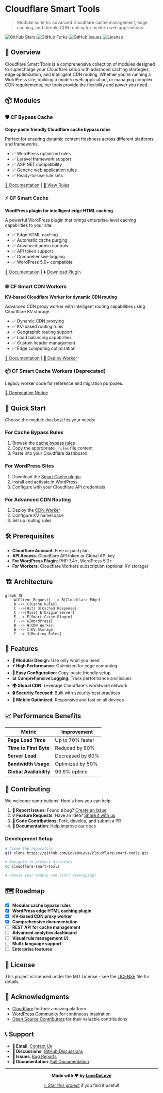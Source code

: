 # Cloudflare Smart Tools

> Modular suite for advanced Cloudflare cache management, edge caching, and flexible CDN routing for modern web applications.

![GitHub Stars](https://img.shields.io/github/stars/LoveDoLove/cloudflare-smart-tools?style=for-the-badge)
![GitHub Forks](https://img.shields.io/github/forks/LoveDoLove/cloudflare-smart-tools?style=for-the-badge)
![GitHub Issues](https://img.shields.io/github/issues/LoveDoLove/cloudflare-smart-tools?style=for-the-badge)
![License](https://img.shields.io/github/license/LoveDoLove/cloudflare-smart-tools?style=for-the-badge)

## 🚀 Overview

Cloudflare Smart Tools is a comprehensive collection of modules designed to supercharge your Cloudflare setup with advanced caching strategies, edge optimization, and intelligent CDN routing. Whether you're running a WordPress site, building a modern web application, or managing complex CDN requirements, our tools provide the flexibility and power you need.

## 📦 Modules

### 🛡️ CF Bypass Cache
**Copy-paste friendly Cloudflare cache bypass rules**

Perfect for ensuring dynamic content freshness across different platforms and frameworks.

- ✅ WordPress optimized rules
- ✅ Laravel framework support  
- ✅ ASP.NET compatibility
- ✅ Generic web application rules
- ✅ Ready-to-use rule sets

[📖 Documentation](modules/cf-bypass-cache.md) | [🔗 View Rules](https://github.com/LoveDoLove/cloudflare-smart-tools/tree/main/cf-bypass-cache)

### ⚡ CF Smart Cache
**WordPress plugin for intelligent edge HTML caching**

A powerful WordPress plugin that brings enterprise-level caching capabilities to your site.

- ✅ Edge HTML caching
- ✅ Automatic cache purging
- ✅ Advanced admin controls
- ✅ API token support
- ✅ Comprehensive logging
- ✅ WordPress 5.0+ compatible

[📖 Documentation](modules/cf-smart-cache.md) | [⬇️ Download Plugin](https://github.com/LoveDoLove/cloudflare-smart-tools/tree/main/cf-smart-cache)

### 🌐 CF Smart CDN Workers
**KV-based Cloudflare Worker for dynamic CDN routing**

Advanced CDN proxy worker with intelligent routing capabilities using Cloudflare KV storage.

- ✅ Dynamic CDN proxying
- ✅ KV-based routing rules
- ✅ Geographic routing support
- ✅ Load balancing capabilities
- ✅ Custom header management
- ✅ Edge computing optimization

[📖 Documentation](modules/cf-smart-cdn-workers.md) | [🚀 Deploy Worker](https://github.com/LoveDoLove/cloudflare-smart-tools/tree/main/cf-smart-cdn-workers)

### 📦 CF Smart Cache Workers (Deprecated)
Legacy worker code for reference and migration purposes.

[📖 Deprecation Notice](modules/cf-smart-cache-workers.md)

## 🎯 Quick Start

Choose the module that best fits your needs:

### For Cache Bypass Rules
1. Browse the [cache bypass rules](modules/cf-bypass-cache.md)
2. Copy the appropriate `.rules` file content
3. Paste into your Cloudflare dashboard

### For WordPress Sites
1. Download the [Smart Cache plugin](modules/cf-smart-cache.md)
2. Install and activate in WordPress
3. Configure with your Cloudflare API credentials

### For Advanced CDN Routing
1. Deploy the [CDN Worker](modules/cf-smart-cdn-workers.md)
2. Configure KV namespace
3. Set up routing rules

## 🛠️ Prerequisites

- **Cloudflare Account**: Free or paid plan
- **API Access**: Cloudflare API token or Global API key
- **For WordPress Plugin**: PHP 7.4+, WordPress 5.0+
- **For Workers**: Cloudflare Workers subscription (optional KV storage)

## 🏗️ Architecture

```mermaid
graph TB
    A[Client Request] --> B[Cloudflare Edge]
    B --> C{Cache Rules}
    C -->|Hit| D[Cached Response]
    C -->|Miss| E[Origin Server]
    E --> F[Smart Cache Plugin]
    F --> G[WordPress]
    B --> H[CDN Worker]
    H --> I[KV Storage]
    I --> J[Routing Rules]
```

## 🌟 Features

- **🎯 Modular Design**: Use only what you need
- **⚡ High Performance**: Optimized for edge computing
- **🔧 Easy Configuration**: Copy-paste friendly setup
- **📊 Comprehensive Logging**: Track performance and issues
- **🌍 Global CDN**: Leverage Cloudflare's worldwide network
- **🔒 Security Focused**: Built with security best practices
- **📱 Mobile Optimized**: Responsive and fast on all devices

## 📈 Performance Benefits

| Metric | Improvement |
|--------|------------|
| **Page Load Time** | Up to 70% faster |
| **Time to First Byte** | Reduced by 80% |
| **Server Load** | Decreased by 60% |
| **Bandwidth Usage** | Optimized by 50% |
| **Global Availability** | 99.9% uptime |

## 🤝 Contributing

We welcome contributions! Here's how you can help:

1. **🐛 Report Issues**: Found a bug? [Create an issue](https://github.com/LoveDoLove/cloudflare-smart-tools/issues)
2. **💡 Feature Requests**: Have an idea? [Share it with us](https://github.com/LoveDoLove/cloudflare-smart-tools/issues)
3. **🔧 Code Contributions**: Fork, develop, and submit a PR
4. **📖 Documentation**: Help improve our docs

### Development Setup

```bash
# Clone the repository
git clone https://github.com/LoveDoLove/cloudflare-smart-tools.git

# Navigate to project directory
cd cloudflare-smart-tools

# Choose your module and start developing!
```

## 🗺️ Roadmap

- [x] **Modular cache bypass rules**
- [x] **WordPress edge HTML caching plugin**
- [x] **KV-based CDN proxy worker**
- [x] **Comprehensive documentation**
- [ ] **REST API for cache management**
- [ ] **Advanced analytics dashboard**
- [ ] **Visual rule management UI**
- [ ] **Multi-language support**
- [ ] **Enterprise features**

## 📜 License

This project is licensed under the MIT License - see the [LICENSE](https://github.com/LoveDoLove/cloudflare-smart-tools/blob/main/LICENSE) file for details.

## 🙏 Acknowledgments

- [Cloudflare](https://cloudflare.com) for their amazing platform
- [WordPress Community](https://wordpress.org) for continuous inspiration
- [Open Source Contributors](https://github.com/LoveDoLove/cloudflare-smart-tools/graphs/contributors) for their valuable contributions

## 📞 Support

- **📧 Email**: [Contact Us](mailto:support@example.com)
- **💬 Discussions**: [GitHub Discussions](https://github.com/LoveDoLove/cloudflare-smart-tools/discussions)
- **🐛 Issues**: [Bug Reports](https://github.com/LoveDoLove/cloudflare-smart-tools/issues)
- **📖 Documentation**: [Full Documentation](https://lovedolove.github.io/cloudflare-smart-tools/)

---

<div align="center">

**Made with ❤️ by [LoveDoLove](https://github.com/LoveDoLove)**

[⭐ Star this project](https://github.com/LoveDoLove/cloudflare-smart-tools) if you find it useful!

</div>
